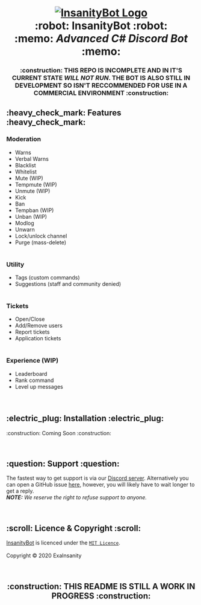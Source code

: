 <h1 align="center">
  <a href="https://github.com/InsanityNetwork/InsanityBot/"><img src="https://i.trainergamer.me/CLbsn.png" alt="InsanityBot Logo"></a>
  <br>
  :robot: InsanityBot :robot:
  <br>
  :memo: <em>Advanced C# Discord Bot</em> :memo:
  <br>
</h1>
<h3 align="center">
  :construction: THIS REPO IS INCOMPLETE AND IN IT'S CURRENT STATE <em>WILL NOT RUN</em>. THE BOT IS ALSO STILL IN DEVELOPMENT SO ISN'T RECCOMMENDED FOR USE IN A COMMERCIAL ENVIRONMENT :construction: 
<br>
</h3>
<h2>
  :heavy_check_mark: Features :heavy_check_mark:
</h2>
<h3>
  Moderation
</h3>
<ul>
  <li>Warns</li>
  <li>Verbal Warns</li>
  <li>Blacklist</li>
  <li>Whitelist</li>
  <li>Mute (WIP)</li>
  <li>Tempmute (WIP)</li>
  <li>Unmute (WIP)</li>
  <li>Kick</li>
  <li>Ban</li>
  <li>Tempban (WIP)</li>
  <li>Unban (WIP)</li>
  <li>Modlog</li>
  <li>Unwarn</li>
  <li>Lock/unlock channel</li>
  <li>Purge (mass-delete)</li>
<br>
</ul>
<h3>
  Utility
</h3>
<ul>
  <li>Tags (custom commands)</li>
  <li>Suggestions (staff and community denied)</li>
<br>
</ul>
<h3>
  Tickets
</h3>
<ul>
  <li>Open/Close</li>
  <li>Add/Remove users</li>
  <li>Report tickets</li>
  <li>Application tickets</li>
<br>
</ul>
<h3>
  Experience (WIP)
</h3>
<ul>
  <li>Leaderboard</li>
  <li>Rank command</li>
  <li>Level up messages</li>
<br>
<br>
</ul>
<h2>
  :electric_plug: Installation :electric_plug:
</h2>
<p>
:construction: Coming Soon :construction:
</p>
<br>
<h2>
  :question: Support :question:
</h2>
<p>
  The fastest way to get support is via our <a href="https://discord.gg/8TKJaGs">Discord server</a>. Alternatively you can open a GitHub issue <a href="https://github.com/InsanityNetwork/InsanityBot/issues/new/choose">here</a>, however, you will likely have to wait longer to get a reply.
  <br>
  <strong><em>NOTE:</strong> We reserve the right to refuse support to anyone.</em>
</p>
<br>
<h2>
  :scroll: Licence & Copyright :scroll:
</h2>
<p>
  <a href="https://github.com/InsanityNetwork/InsanityBot">InsanityBot</a> is licenced under the <a href="https://github.com/InsanityNetwork/InsanityBot/blob/master/LICENSE"><code>MIT Licence</code></a>.
  <br><br>
  Copyright &copy; 2020 ExaInsanity
</p>
<br>
<h2 align="center">
  :construction: THIS README IS STILL A WORK IN PROGRESS :construction:
</h2>
